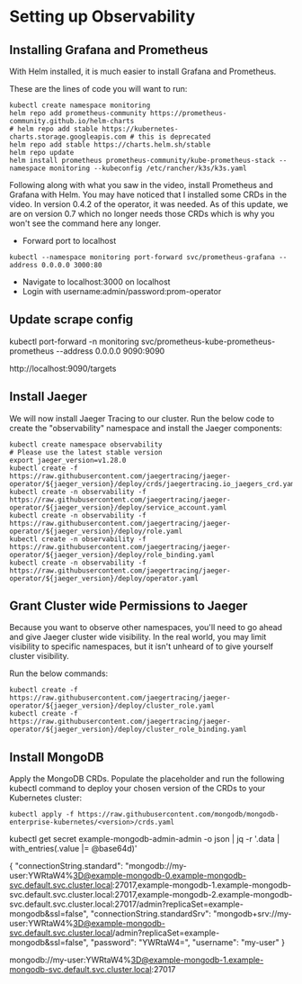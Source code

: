 # Setting up Observability

## Installing Grafana and Prometheus
With Helm installed, it is much easier to install Grafana and Prometheus.

These are the lines of code you will want to run:

```
kubectl create namespace monitoring
helm repo add prometheus-community https://prometheus-community.github.io/helm-charts
# helm repo add stable https://kubernetes-charts.storage.googleapis.com # this is deprecated
helm repo add stable https://charts.helm.sh/stable
helm repo update
helm install prometheus prometheus-community/kube-prometheus-stack --namespace monitoring --kubeconfig /etc/rancher/k3s/k3s.yaml
```

Following along with what you saw in the video, install Prometheus and Grafana with Helm. You may have noticed that I installed some CRDs in the video. In version 0.4.2 of the operator, it was needed. As of this update, we are on version 0.7 which no longer needs those CRDs which is why you won't see the command here any longer.

- Forward port to localhost
```
kubectl --namespace monitoring port-forward svc/prometheus-grafana --address 0.0.0.0 3000:80
```
- Navigate to localhost:3000 on localhost
- Login with username:admin/password:prom-operator

## Update scrape config

kubectl port-forward -n monitoring svc/prometheus-kube-prometheus-prometheus  --address 0.0.0.0  9090:9090

http://localhost:9090/targets

## Install Jaeger

We will now install Jaeger Tracing to our cluster. Run the below code to create the "observability" namespace and install the Jaeger components:

```
kubectl create namespace observability
# Please use the latest stable version
export jaeger_version=v1.28.0 
kubectl create -f https://raw.githubusercontent.com/jaegertracing/jaeger-operator/${jaeger_version}/deploy/crds/jaegertracing.io_jaegers_crd.yaml
kubectl create -n observability -f https://raw.githubusercontent.com/jaegertracing/jaeger-operator/${jaeger_version}/deploy/service_account.yaml
kubectl create -n observability -f https://raw.githubusercontent.com/jaegertracing/jaeger-operator/${jaeger_version}/deploy/role.yaml
kubectl create -n observability -f https://raw.githubusercontent.com/jaegertracing/jaeger-operator/${jaeger_version}/deploy/role_binding.yaml
kubectl create -n observability -f https://raw.githubusercontent.com/jaegertracing/jaeger-operator/${jaeger_version}/deploy/operator.yaml
```

## Grant Cluster wide Permissions to Jaeger
Because you want to observe other namespaces, you'll need to go ahead and give Jaeger cluster wide visibility. In the real world, you may limit visibility to specific namespaces, but it isn't unheard of to give yourself cluster visibility.

Run the below commands:
```
kubectl create -f https://raw.githubusercontent.com/jaegertracing/jaeger-operator/${jaeger_version}/deploy/cluster_role.yaml
kubectl create -f https://raw.githubusercontent.com/jaegertracing/jaeger-operator/${jaeger_version}/deploy/cluster_role_binding.yaml
```


## Install MongoDB

Apply the MongoDB CRDs. Populate the <version> placeholder and run the following kubectl command to deploy your chosen version of the CRDs to your Kubernetes cluster:
```
kubectl apply -f https://raw.githubusercontent.com/mongodb/mongodb-enterprise-kubernetes/<version>/crds.yaml
```

kubectl get secret example-mongodb-admin-admin -o json | jq -r '.data | with_entries(.value |= @base64d)'

{
  "connectionString.standard": "mongodb://my-user:YWRtaW4%3D@example-mongodb-0.example-mongodb-svc.default.svc.cluster.local:27017,example-mongodb-1.example-mongodb-svc.default.svc.cluster.local:27017,example-mongodb-2.example-mongodb-svc.default.svc.cluster.local:27017/admin?replicaSet=example-mongodb&ssl=false",
  "connectionString.standardSrv": "mongodb+srv://my-user:YWRtaW4%3D@example-mongodb-svc.default.svc.cluster.local/admin?replicaSet=example-mongodb&ssl=false",
  "password": "YWRtaW4=",
  "username": "my-user"
}

mongodb://my-user:YWRtaW4%3D@example-mongodb-1.example-mongodb-svc.default.svc.cluster.local:27017
